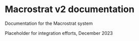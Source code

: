 # Macrostrat v2 documentation
Documentation for the Macrostrat system

Placeholder for integration efforts, December 2023
